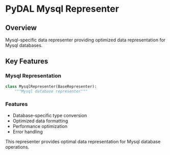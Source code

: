 # PyDAL Mysql Representer

## Overview
Mysql-specific data representer providing optimized data representation for Mysql databases.

## Key Features

### Mysql Representation
```python
class MysqlRepresenter(BaseRepresenter):
    """Mysql database representer"""
```

### Features
- Database-specific type conversion
- Optimized data formatting
- Performance optimization
- Error handling

This representer provides optimal data representation for Mysql database operations.
